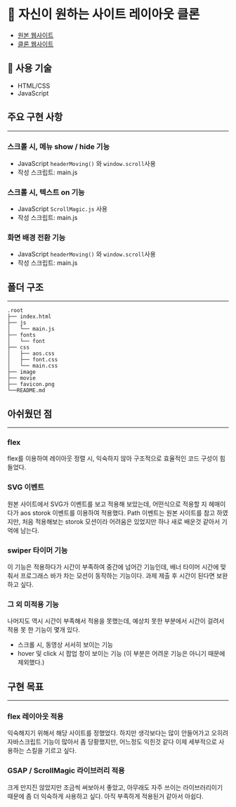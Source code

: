 # 📌 자신이 원하는 사이트 레이아웃 클론

- [원본 웹사이트](https://www.cjolivenetworks.co.kr/)
- [클론 웹사이트](https://ddoyun.github.io/cjolivenetworks-clone/)

## 🧷 사용 기술
- HTML/CSS
- JavaScript

## 주요 구현 사항
___ 
### 스크롤 시, 메뉴 show / hide 기능  
- JavaScript `headerMoving()` 와 `window.scroll`사용
- 작성 스크립트: main.js

### 스크롤 시, 텍스트 on 기능
- JavaScript `ScrollMagic.js` 사용
- 작성 스크립트: main.js

### 화면 배경 전환 기능
- JavaScript `headerMoving()` 와 `window.scroll`사용
- 작성 스크립트: main.js

## 폴더 구조
___

```
.root
├── index.html
├── js
│   └── main.js
├── fonts
│   └── font
├── css
│   ├── aos.css
│   ├── font.css
│   └── main.css
├── image
├── movie
├── favicon.png
└──README.md
```

## 아쉬웠던 점
___
### flex
flex를 이용하여 레이아웃 정렬 시, 익숙하지 않아 구조적으로 효율적인 코드 구성이 힘들었다.

### SVG 이벤트
원본 사이트에서 SVG가 이벤트를 보고 적용해 보았는데, 어떤식으로 적용할 지 헤매이다가 aos storok 이벤트를
이용하여 적용했다. Path 이벤트는 원본 사이트를 참고 하였지만, 처음 적용해보는 storok 모션이라 어려움은 있었지만
하나 새로 배운것 같아서 기억에 남는다.

### swiper 타이머 기능
이 기능은 적용하다가 시간이 부족하여 중간에 넘어간 기능인데, 배너 타이머 시간에 맞춰서 프로그래스 바가 차는
모션이 동작하는 기능이다. 과제 제출 후 시간이 된다면 보완하고 싶다.

### 그 외 미적용 기능
나머지도 역시 시간이 부족해서 적용을 못했는데, 예상치 못한 부분에서 시간이 걸려서 적용 못 한 기능이 몇개 있다.
  - 스크롤 시, 동영상 서서히 보이는 기능
  - hover 및 click 시 팝업 창이 보이는 기능 (이 부분은 어려운 기능은 아니기 때문에 제외했다.) 

## 구현 목표
___

### flex 레이아웃 적용
익숙해지기 위해서 해당 사이트를 정했었다. 하지만 생각보다는 많이 안들어가고 오히려
자바스크립트 기능이 많아서 좀 당황했지만, 어느정도 익힌것 같다 이제 세부적으로 사용하는 스킬을 기르고 싶다.

### GSAP / ScrollMagic 라이브러리 적용
크게 만지진 않았지만 조금씩 써보아서 좋았고, 아무래도 자주 쓰이는 라이브러리이기 때문에 좀 더 익숙하게
사용하고 싶다. 아직 부족하게 적용된거 같아서 아쉽다.